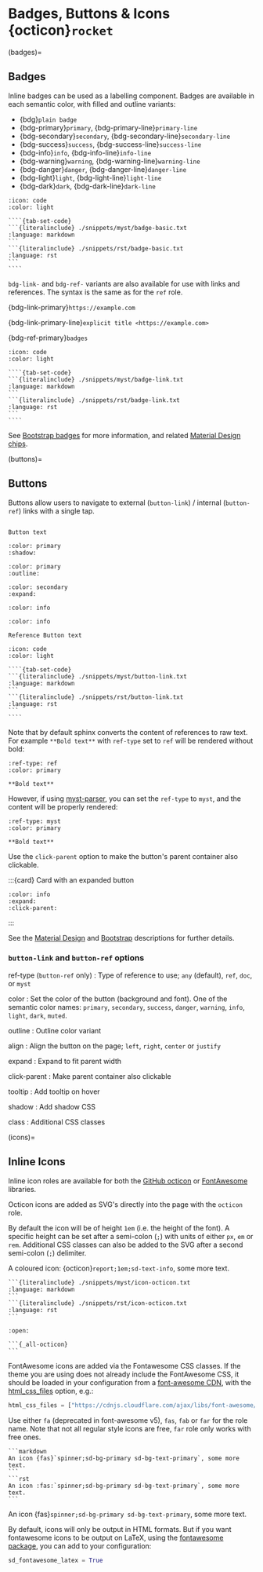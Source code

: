 # Badges, Buttons & Icons {octicon}`rocket`

(badges)=

## Badges

Inline badges can be used as a labelling component.
Badges are available in each semantic color, with filled and outline variants:

- {bdg}`plain badge`
- {bdg-primary}`primary`, {bdg-primary-line}`primary-line`
- {bdg-secondary}`secondary`, {bdg-secondary-line}`secondary-line`
- {bdg-success}`success`, {bdg-success-line}`success-line`
- {bdg-info}`info`, {bdg-info-line}`info-line`
- {bdg-warning}`warning`, {bdg-warning-line}`warning-line`
- {bdg-danger}`danger`, {bdg-danger-line}`danger-line`
- {bdg-light}`light`, {bdg-light-line}`light-line`
- {bdg-dark}`dark`, {bdg-dark-line}`dark-line`

`````{dropdown} Syntax
:icon: code
:color: light

````{tab-set-code}
```{literalinclude} ./snippets/myst/badge-basic.txt
:language: markdown
```
```{literalinclude} ./snippets/rst/badge-basic.txt
:language: rst
```
````
`````

`bdg-link-` and `bdg-ref-` variants are also available for use with links and references.
The syntax is the same as for the `ref` role.

{bdg-link-primary}`https://example.com`

{bdg-link-primary-line}`explicit title <https://example.com>`

{bdg-ref-primary}`badges`

`````{dropdown} Syntax
:icon: code
:color: light

````{tab-set-code}
```{literalinclude} ./snippets/myst/badge-link.txt
:language: markdown
```
```{literalinclude} ./snippets/rst/badge-link.txt
:language: rst
```
````
`````

See [Bootstrap badges](https://getbootstrap.com/docs/5.0/components/badge/) for more information, and related [Material Design chips](https://material.io/components/chip).

(buttons)=

## Buttons

Buttons allow users to navigate to external (`button-link`) / internal (`button-ref`) links with a single tap.

```{button-link} https://example.com
```

```{button-link} https://example.com
Button text
```

```{button-link} https://example.com
:color: primary
:shadow:
```

```{button-link} https://example.com
:color: primary
:outline:
```

```{button-link} https://example.com
:color: secondary
:expand:
```

```{button-ref} buttons
:color: info
```

```{button-ref} buttons
:color: info

Reference Button text
```

`````{dropdown} Syntax
:icon: code
:color: light

````{tab-set-code}
```{literalinclude} ./snippets/myst/button-link.txt
:language: markdown
```
```{literalinclude} ./snippets/rst/button-link.txt
:language: rst
```
````
`````

Note that by default sphinx converts the content of references to raw text.
For example `**Bold text**` with `ref-type` set to `ref` will be rendered without bold:

```{button-ref} buttons
:ref-type: ref
:color: primary

**Bold text**
```

However, if using [myst-parser](https://myst-parser.readthedocs.io/), you can set the `ref-type` to `myst`, and the content will be properly rendered:

```{button-ref} buttons
:ref-type: myst
:color: primary

**Bold text**
```

Use the `click-parent` option to make the button's parent container also clickable.

:::{card} Card with an expanded button

```{button-link} https://example.com
:color: info
:expand:
:click-parent:
```

:::

See the [Material Design](https://material.io/components/buttons) and [Bootstrap](https://getbootstrap.com/docs/5.0/components/buttons/) descriptions for further details.

### `button-link` and `button-ref` options

ref-type (`button-ref` only)
: Type of reference to use; `any` (default), `ref`, `doc`, or `myst`

color
: Set the color of the button (background and font).
  One of the semantic color names: `primary`, `secondary`, `success`, `danger`, `warning`, `info`, `light`, `dark`, `muted`.

outline
: Outline color variant

align
: Align the button on the page; `left`, `right`, `center` or `justify`

expand
: Expand to fit parent width

click-parent
: Make parent container also clickable

tooltip
: Add tooltip on hover

shadow
: Add shadow CSS

class
: Additional CSS classes

(icons)=

## Inline Icons

Inline icon roles are available for both the [GitHub octicon](https://octicons-git-v2.primer.now.sh/octicons/) or [FontAwesome](https://fontawesome.com/icons?d=gallery&m=free) libraries.

Octicon icons are added as SVG's directly into the page with the `octicon` role.

By default the icon will be of height `1em` (i.e. the height of the font).
A specific height can be set after a semi-colon (`;`) with units of either `px`, `em` or `rem`.
Additional CSS classes can also be added to the SVG after a second semi-colon (`;`) delimiter.

A coloured icon: {octicon}`report;1em;sd-text-info`, some more text.

````{tab-set-code}
```{literalinclude} ./snippets/myst/icon-octicon.txt
:language: markdown
```
```{literalinclude} ./snippets/rst/icon-octicon.txt
:language: rst
```
````

````{dropdown} All Octicons
:open:

```{_all-octicon}
```
````

FontAwesome icons are added via the Fontawesome CSS classes.
If the theme you are using does not already include the FontAwesome CSS, it should be loaded in your configuration from a [font-awesome CDN](https://cdnjs.com/libraries/font-awesome), with the [html_css_files](https://www.sphinx-doc.org/en/master/usage/configuration.html#confval-html_css_files) option, e.g.:

```python
html_css_files = ["https://cdnjs.cloudflare.com/ajax/libs/font-awesome/5.15.3/css/fontawesome.min.css"]
```

Use either `fa` (deprecated in font-awesome v5), `fas`, `fab` or `far` for the role name.
Note that not all regular style icons are free, `far` role only works with free ones.

````{tab-set-code}
```markdown
An icon {fas}`spinner;sd-bg-primary sd-bg-text-primary`, some more text.
```
```rst
An icon :fas:`spinner;sd-bg-primary sd-bg-text-primary`, some more text.
```
````

An icon {fas}`spinner;sd-bg-primary sd-bg-text-primary`, some more text.

By default, icons will only be output in HTML formats. But if you want fontawesome icons to be output on LaTeX, using the [fontawesome package](https://ctan.org/pkg/fontawesome), you can add to your configuration:

```python
sd_fontawesome_latex = True
```
